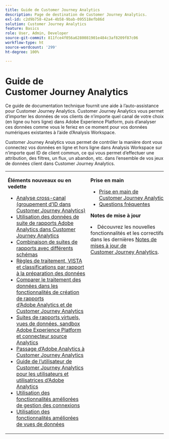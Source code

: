```yaml
---
title: Guide de Customer Journey Analytics
description: Page de destination de Customer Journey Analytics.
exl-id: c2d9b758-42a4-4b58-9bab-095518efb86d
solution: Customer Journey Analytics
feature: Basics
role: User, Admin, Developer
source-git-commit: 811fce4f056a6280081901e484c3af8209f87c06
workflow-type: ht
source-wordcount: '299'
ht-degree: 100%

---
```


# Guide de Customer Journey Analytics

Ce guide de documentation technique fournit une aide à l’auto-assistance pour Customer Journey Analytics. Customer Journey Analytics vous permet d’importer les données de vos clients de n’importe quel canal de votre choix (en ligne ou hors ligne) dans Adobe Experience Platform, puis d’analyser ces données comme vous le feriez en ce moment pour vos données numériques existantes à l’aide d’Analysis Workspace.

Customer Journey Analytics vous permet de contrôler la manière dont vous connectez vos données en ligne et hors ligne dans Analysis Workspace sur n’importe quel ID de client commun, ce qui vous permet d’effectuer une attribution, des filtres, un flux, un abandon, etc. dans lʼensemble de vos jeux de données client dans Customer Journey Analytics.

<table frame="none"> 
 <tbody> 
  <tr> 
   <td colname="col1" colsep="0" rowsep="0" valign="top"> <p class="head"> <b>Éléments nouveaux ou en vedette</b> </p> <p> 
     <ul>
      <li><a href="https://experienceleague.adobe.com/docs/analytics-platform/using/stitching/overview.html?lang=fr"> Analyse cross-canal (groupement d’ID dans Customer Journey Analytics) </a> </li>
      <li><a href="https://experienceleague.adobe.com/docs/analytics-platform/using/compare-aa-cja/cja-aa-comparison/aa-data-in-cja.html?lang=fr">Utilisation des données de suite de rapports Adobe Analytics dans Customer Journey Analytics </a> </li>
      <li><a href="https://experienceleague.adobe.com/docs/analytics-platform/using/cja-usecases/combine-report-suites.html?lang=fr"> Combinaison de suites de rapports avec différents schémas </a> </li>
      <li><a href="https://experienceleague.adobe.com/docs/analytics-platform/using/compare-aa-cja/cja-aa-comparison/pr-vista-dataprep.html?lang=fr"> Règles de traitement, VISTA et classifications par rapport à la préparation des données </a> </li>
      <li><a href="https://experienceleague.adobe.com/docs/analytics-platform/using/compare-aa-cja/cja-aa-comparison/data-processing-comparisons.html?lang=fr"> Comparer le traitement des données dans les fonctionnalités de création de rapports d’Adobe Analytics et de Customer Journey Analytics </a> </li>
      <li><a href="https://experienceleague.adobe.com/docs/analytics-platform/using/compare-aa-cja/cja-aa-comparison/vrs-dataview-sandbox-adc.html?lang=fr"> Suites de rapports virtuels, vues de données, sandbox Adobe Experience Platform et connecteur source Analytics </a> </li>
      <li><a href="https://experienceleague.adobe.com/docs/analytics-platform/using/compare-aa-cja/aa-to-cja.html?lang=fr"> Passage d’Adobe Analytics à Customer Journey Analytics </a> </li>
      <li><a href="https://experienceleague.adobe.com/docs/analytics-platform/using/compare-aa-cja/aa-to-cja-user.html?lang=fr"> Guide de l’utilisateur de Customer Journey Analytics pour les utilisateurs et utilisatrices d’Adobe Analytics </a> </li>
     <li><a href="https://experienceleague.adobe.com/docs/analytics-platform/using/cja-connections/manage-connections.html?lang=fr#connection-detail"> Utilisation des fonctionnalités améliorées de gestion des connexions </a> </li>
      <li><a href="https://experienceleague.adobe.com/docs/analytics-platform/using/cja-dataviews/data-views.html?lang=fr#cja-dataviews"> Utilisation des fonctionnalités améliorées de vues de données </a> </li>
   <td colname="col2" valign="top"><p class="head"> <b>Prise en main</b> </p> 
      <ul> 
      <li><a href="https://experienceleague.adobe.com/docs/analytics-platform/using/cja-overview/cja-getting-started.html?lang=fr"> Prise en main de Customer Journey Analytics </a> </li> 
      <li><a href="https://experienceleague.adobe.com/docs/analytics-platform/using/cja-overview/cja-faq.html?lang=fr"> Questions fréquentes</a> </li> 
   </ul> <p class="head"><b>Notes de mise à jour</b> </p> 
     <li>Découvrez les nouvelles fonctionnalités et les correctifs dans les dernières <a href="https://experienceleague.adobe.com/docs/analytics-platform/using/releases/latest.html?lang=fr" format="https" scope="external">Notes de mises à jour de Customer Journey Analytics</a>. </li>
    <td colname="col3" valign="top"> <p class="head"><b>API Customer Journey Analytics</b> </p> 
    <ul> 
     <li>Afficher tous les <a href="https://developer.adobe.com/cja-apis/docs/" format="https" scope="external"> API Customer Journey Analytics</a>. </li>
      <li>Afficher la dernière version de l’<a href="https://developer.adobe.com/cja-apis/docs/api/#tag/Reporting-API" format="https" scope="external">API de création de rapports pour Customer Journey Analytics</a>. </li>
    </ul> <p class="head"> <b>Ressources Adobe Experience Platform</b> </p> 
    <ul> 
     <li><a href="https://www.adobe.com/fr/experience-platform.html" format="http" scope="external"> Adobe Experience Platform</a> </li> 
     <li> <a href="https://experienceleague.adobe.com/docs/platform-learn/tutorials/overview.html?lang=fr" format="https" scope="external"> Didacticiels Adobe Experience Platform</a> </li> 
     <li><a href="https://www.adobe.io/apis/experienceplatform/home/api-reference.html" format="https" scope="external"> Référence d’API</a> </li> 
     <li><a href="https://www.adobe.com/fr/experience-platform/documentation-and-developer-resources.html" format="https" scope="external"> Documentation et ressources pour les développeurs</a> </li>
     <li><a href="https://experienceleague.adobe.com/docs/analytics-platform/using/cja-data-ingestion/ingest-use-guides/analytics.html?lang=fr" format="https" scope="external"> Guide de démarrage rapide sur l’ingestion et l’utilisation de données provenant de la version standard d’Adobe Analytics
     <li><a href="https://experienceleague.adobe.com/docs/experience-platform/sources/connectors/adobe-applications/analytics.html?lang=fr" format="https" scope="external"> Connecteur source Adobe Analytics pour les données de suite de rapports</a> </li>
    </ul> </td> 
  </tr> 
 </tbody> 
</table>

